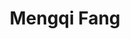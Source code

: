 ---
layout: biography
email: mfang1@ualberta.ca
project: Bayesian Theory, Probabilistic Graphical Model, Machine Learning, and Process Monitoring
img: mengqi.jpg
degree: Postdoc
year_end: None
year_start: 2020
biography: Mengqi Fang is currently working as a postdoctoral fellow under the supervision of Prof. Bhushan Gopaluni and Prof. Yankai Cao. She has received her PhD degree in Computer Process Control from the University of Alberta in July 2020. She received her B.Sc. and M.Sc. degrees in Automation/Control Theory and Control Engineering from Beijing University of Chemical Technology in China. Her research interests include Bayesian theory, probabilistic graphical model, discriminative probabilistic modelling, and process monitoring. In addition, she has been especially interested in applying advanced data analytic theories to develop effective solutions to real applications. Currently, she is working on the economic model predictive control of thermo-mechanical pulp processes.
cosupervisor: Yankai Cao (CHBE)
cosupervisor_url: https://optimal.chbe.ubc.ca/
title: Mengqi Fang
pub_name: Mengqi Fang
---